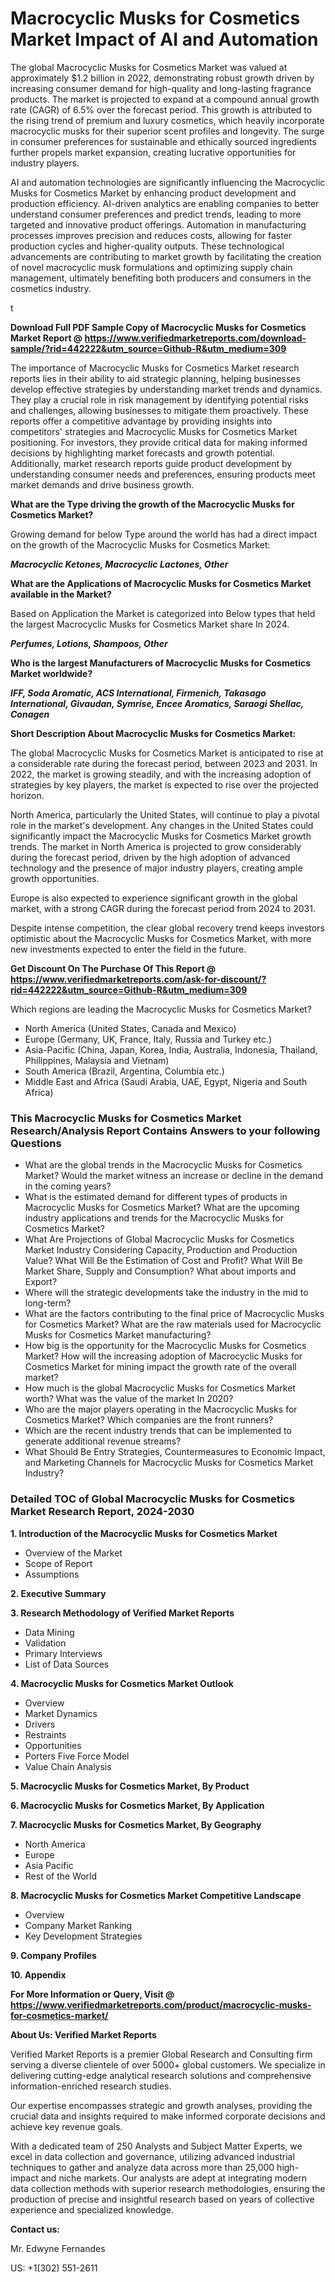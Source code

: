 <meta name="title" content="Global Macrocyclic Musks for Cosmetics Market Impact of AI and Automation"><meta name="description" content="The global Macrocyclic Musks for Cosmetics Market was valued at approximately $1.2 billion in 2022, demonstrating robust growth driven by increasing consumer demand fo"><meta name="title" content="Macrocyclic Musks for Cosmetics Market Size, Share, Scope, Trends, Growth, Opportunities, Analysis, Forecast"><h1>Macrocyclic Musks for Cosmetics Market Impact of AI and Automation</h1><p>The global Macrocyclic Musks for Cosmetics Market was valued at approximately $1.2 billion in 2022, demonstrating robust growth driven by increasing consumer demand for high-quality and long-lasting fragrance products. The market is projected to expand at a compound annual growth rate (CAGR) of 6.5% over the forecast period. This growth is attributed to the rising trend of premium and luxury cosmetics, which heavily incorporate macrocyclic musks for their superior scent profiles and longevity. The surge in consumer preferences for sustainable and ethically sourced ingredients further propels market expansion, creating lucrative opportunities for industry players.</p><p>AI and automation technologies are significantly influencing the Macrocyclic Musks for Cosmetics Market by enhancing product development and production efficiency. AI-driven analytics are enabling companies to better understand consumer preferences and predict trends, leading to more targeted and innovative product offerings. Automation in manufacturing processes improves precision and reduces costs, allowing for faster production cycles and higher-quality outputs. These technological advancements are contributing to market growth by facilitating the creation of novel macrocyclic musk formulations and optimizing supply chain management, ultimately benefiting both producers and consumers in the cosmetics industry.</p>t</p><p id="" class=""><strong>Download Full PDF Sample Copy of Macrocyclic Musks for Cosmetics Market Report @ <a href="https://www.verifiedmarketreports.com/download-sample/?rid=442222&utm_source=Github-R&utm_medium=309" target="_blank">https://www.verifiedmarketreports.com/download-sample/?rid=442222&utm_source=Github-R&utm_medium=309</a></strong></p><p>The importance of&nbsp;Macrocyclic Musks for Cosmetics Market research reports lies in their ability to aid strategic planning, helping businesses develop effective strategies by understanding market trends and dynamics. They play a crucial role in risk management by identifying potential risks and challenges, allowing businesses to mitigate them proactively. These reports offer a competitive advantage by providing insights into competitors' strategies and Macrocyclic Musks for Cosmetics Market positioning. For investors, they provide critical data for making informed decisions by highlighting market forecasts and growth potential. Additionally, market research reports guide product development by understanding consumer needs and preferences, ensuring products meet market demands and drive business growth.</p><p><strong>What are the&nbsp;Type driving the growth of the Macrocyclic Musks for Cosmetics Market?</strong></p><p id="" class="">Growing demand for below Type around the world has had a direct impact on the growth of the Macrocyclic Musks for Cosmetics Market:</p><em><strong>Macrocyclic Ketones, Macrocyclic Lactones, Other</strong></em></p><strong>What are the&nbsp;Applications&nbsp;of Macrocyclic Musks for Cosmetics Market available in the Market?</strong></p><p id="" class="">Based on Application the Market is categorized into Below types that held the largest Macrocyclic Musks for Cosmetics Market share In 2024.</p><em><strong>Perfumes, Lotions, Shampoos, Other</strong></em></p><strong>Who is the largest Manufacturers of Macrocyclic Musks for Cosmetics Market worldwide?</strong></p><p><em><strong>IFF, Soda Aromatic, ACS International, Firmenich, Takasago International, Givaudan, Symrise, Encee Aromatics, Saraogi Shellac, Conagen</strong></em></p><p id="" class=""><strong>Short Description About Macrocyclic Musks for Cosmetics Market:</strong></p><p>The global Macrocyclic Musks for Cosmetics Market is anticipated to rise at a considerable rate during the forecast period, between 2023 and 2031. In 2022, the market is growing steadily, and with the increasing adoption of strategies by key players, the market is expected to rise over the projected horizon.</p><p>North America, particularly the United States, will continue to play a pivotal role in the market's development. Any changes in the United States could significantly impact the Macrocyclic Musks for Cosmetics Market growth trends. The market in North America is projected to grow considerably during the forecast period, driven by the high adoption of advanced technology and the presence of major industry players, creating ample growth opportunities.</p><p>Europe is also expected to experience significant growth in the global market, with a strong CAGR during the forecast period from 2024 to 2031.</p><p>Despite intense competition, the clear global recovery trend keeps investors optimistic about the Macrocyclic Musks for Cosmetics Market, with more new investments expected to enter the field in the future.</p><p id="" class=""><strong>Get Discount On The Purchase Of This Report @ <a href="https://www.verifiedmarketreports.com/ask-for-discount/?rid=442222&utm_source=Github-R&utm_medium=309" target="_blank">https://www.verifiedmarketreports.com/ask-for-discount/?rid=442222&utm_source=Github-R&utm_medium=309</a></strong></p>Which regions are leading the Macrocyclic Musks for Cosmetics Market?</p><ul><li>North America (United States, Canada and Mexico)</li><li>Europe (Germany, UK, France, Italy, Russia and Turkey etc.)</li><li>Asia-Pacific (China, Japan, Korea, India, Australia, Indonesia, Thailand, Philippines, Malaysia and Vietnam)</li><li>South America (Brazil, Argentina, Columbia etc.)</li><li>Middle East and Africa (Saudi Arabia, UAE, Egypt, Nigeria and South Africa)</li></ul><h3 id="" class="">This Macrocyclic Musks for Cosmetics Market Research/Analysis Report Contains Answers to your following Questions</h3><ul><li>What are the global trends in the Macrocyclic Musks for Cosmetics Market? Would the market witness an increase or decline in the demand in the coming years?</li><li>What is the estimated demand for different types of products in Macrocyclic Musks for Cosmetics Market? What are the upcoming industry applications and trends for the Macrocyclic Musks for Cosmetics Market?</li><li>What Are Projections of Global Macrocyclic Musks for Cosmetics Market Industry Considering Capacity, Production and Production Value? What Will Be the Estimation of Cost and Profit? What Will Be Market Share, Supply and Consumption? What about imports and Export?</li><li>Where will the strategic developments take the industry in the mid to long-term?</li><li>What are the factors contributing to the final price of Macrocyclic Musks for Cosmetics Market? What are the raw materials used for Macrocyclic Musks for Cosmetics Market manufacturing?</li><li>How big is the opportunity for the Macrocyclic Musks for Cosmetics Market? How will the increasing adoption of Macrocyclic Musks for Cosmetics Market for mining impact the growth rate of the overall market?</li><li>How much is the global Macrocyclic Musks for Cosmetics Market worth? What was the value of the market In 2020?</li><li>Who are the major players operating in the Macrocyclic Musks for Cosmetics Market? Which companies are the front runners?</li><li>Which are the recent industry trends that can be implemented to generate additional revenue streams?</li><li>What Should Be Entry Strategies, Countermeasures to Economic Impact, and Marketing Channels for Macrocyclic Musks for Cosmetics Market Industry?</li></ul><h3 id="" class="">Detailed TOC of Global Macrocyclic Musks for Cosmetics Market Research Report, 2024-2030</h3><p id="" class=""><strong>1. Introduction of the Macrocyclic Musks for Cosmetics Market</strong></p><ul><li>Overview of the Market</li><li>Scope of Report</li><li>Assumptions</li></ul><p id="" class=""><strong>2. Executive Summary</strong></p><p id="" class=""><strong>3. Research Methodology of Verified Market Reports</strong></p><ul><li>Data Mining</li><li>Validation</li><li>Primary Interviews</li><li>List of Data Sources</li></ul><p id="" class=""><strong>4. Macrocyclic Musks for Cosmetics Market Outlook</strong></p><ul><li>Overview</li><li>Market Dynamics</li><li>Drivers</li><li>Restraints</li><li>Opportunities</li><li>Porters Five Force Model</li><li>Value Chain Analysis</li></ul><p id="" class=""><strong>5. Macrocyclic Musks for Cosmetics Market, By Product</strong></p><p id="" class=""><strong>6. Macrocyclic Musks for Cosmetics Market, By Application</strong></p><p id="" class=""><strong>7. Macrocyclic Musks for Cosmetics Market, By Geography</strong></p><ul><li>North America</li><li>Europe</li><li>Asia Pacific</li><li>Rest of the World</li></ul><p id="" class=""><strong>8. Macrocyclic Musks for Cosmetics Market Competitive Landscape</strong></p><ul><li>Overview</li><li>Company Market Ranking</li><li>Key Development Strategies</li></ul><p id="" class=""><strong>9. Company Profiles</strong></p><p id="" class=""><strong>10. Appendix</strong></p><p id="" class=""><strong>For More Information or Query, Visit @ <a href="https://www.verifiedmarketreports.com/product/macrocyclic-musks-for-cosmetics-market/" target="_blank">https://www.verifiedmarketreports.com/product/macrocyclic-musks-for-cosmetics-market/</a></strong></p><p id="" class=""><strong>About Us: Verified Market Reports</strong></p><p id="" class="">Verified Market Reports is a premier Global Research and Consulting firm serving a diverse clientele of over 5000+ global customers. We specialize in delivering cutting-edge analytical research solutions and comprehensive information-enriched research studies.</p><p id="" class="">Our expertise encompasses strategic and growth analyses, providing the crucial data and insights required to make informed corporate decisions and achieve key revenue goals.</p><p id="" class="">With a dedicated team of 250 Analysts and Subject Matter Experts, we excel in data collection and governance, utilizing advanced industrial techniques to gather and analyze data across more than 25,000 high-impact and niche markets. Our analysts are adept at integrating modern data collection methods with superior research methodologies, ensuring the production of precise and insightful research based on years of collective experience and specialized knowledge.</p><p id="" class=""><strong>Contact us:</strong></p><p id="" class="">Mr. Edwyne Fernandes</p><p id="" class="">US: +1(302) 551-2611</p>